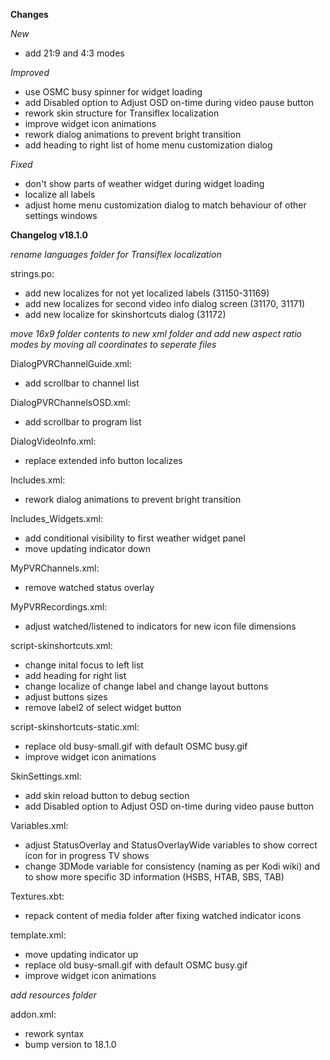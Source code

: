 **Changes**

_New_
- add 21:9 and 4:3 modes

_Improved_
- use OSMC busy spinner for widget loading
- add Disabled option to Adjust OSD on-time during video pause button
- rework skin structure for Transiflex localization
- improve widget icon animations
- rework dialog animations to prevent bright transition
- add heading to right list of home menu customization dialog

_Fixed_
- don't show parts of weather widget during widget loading
- localize all labels
- adjust home menu customization dialog to match behaviour of other settings windows

**Changelog v18.1.0**

_rename languages folder for Transiflex localization_

strings.po:
- add new localizes for not yet localized labels (31150-31169)
- add new localizes for second video info dialog screen (31170, 31171)
- add new localize for skinshortcuts dialog (31172)

_move 16x9 folder contents to new xml folder and add new aspect ratio modes by moving all coordinates to seperate files_

DialogPVRChannelGuide.xml:
- add scrollbar to channel list

DialogPVRChannelsOSD.xml:
- add scrollbar to program list

DialogVideoInfo.xml:
- replace extended info button localizes

Includes.xml:
- rework dialog animations to prevent bright transition

Includes_Widgets.xml:
- add conditional visibility to first weather widget panel
- move updating indicator down

MyPVRChannels.xml:
- remove watched status overlay

MyPVRRecordings.xml:
- adjust watched/listened to indicators for new icon file dimensions

script-skinshortcuts.xml:
- change inital focus to left list
- add heading for right list
- change localize of change label and change layout buttons
- adjust buttons sizes
- remove label2 of select widget button

script-skinshortcuts-static.xml:
- replace old busy-small.gif with default OSMC busy.gif
- improve widget icon animations

SkinSettings.xml:
- add skin reload button to debug section
- add Disabled option to Adjust OSD on-time during video pause button

Variables.xml:
- adjust StatusOverlay and StatusOverlayWide variables to show correct icon for in progress TV shows
- change 3DMode variable for consistency (naming as per Kodi wiki) and to show more specific 3D information (HSBS, HTAB, SBS, TAB)

Textures.xbt:
- repack content of media folder after fixing watched indicator icons

template.xml:
- move updating indicator up
- replace old busy-small.gif with default OSMC busy.gif
- improve widget icon animations

_add resources folder_

addon.xml:
- rework syntax
- bump version to 18.1.0
